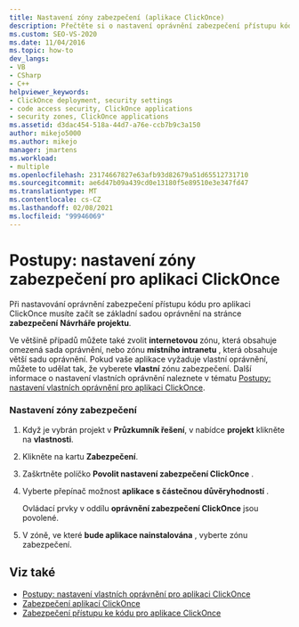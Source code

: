 ```yaml
---
title: Nastavení zóny zabezpečení (aplikace ClickOnce)
description: Přečtěte si o nastavení oprávnění zabezpečení přístupu kódu pro aplikaci ClickOnce, která začíná základní sadou oprávnění v Návrháři projektu.
ms.custom: SEO-VS-2020
ms.date: 11/04/2016
ms.topic: how-to
dev_langs:
- VB
- CSharp
- C++
helpviewer_keywords:
- ClickOnce deployment, security settings
- code access security, ClickOnce applications
- security zones, ClickOnce applications
ms.assetid: d3dac454-518a-44d7-a76e-ccb7b9c3a150
author: mikejo5000
ms.author: mikejo
manager: jmartens
ms.workload:
- multiple
ms.openlocfilehash: 23174667827e63afb93d82679a51d65512731710
ms.sourcegitcommit: ae6d47b09a439cd0e13180f5e89510e3e347fd47
ms.translationtype: MT
ms.contentlocale: cs-CZ
ms.lasthandoff: 02/08/2021
ms.locfileid: "99946069"
---
```

# <a name="how-to-set-a-security-zone-for-a-clickonce-application"></a>Postupy: nastavení zóny zabezpečení pro aplikaci ClickOnce
Při nastavování oprávnění zabezpečení přístupu kódu pro aplikaci ClickOnce musíte začít se základní sadou oprávnění na stránce **zabezpečení** **Návrháře projektu**.

 Ve většině případů můžete také zvolit **internetovou** zónu, která obsahuje omezená sada oprávnění, nebo zónu **místního intranetu** , která obsahuje větší sadu oprávnění. Pokud vaše aplikace vyžaduje vlastní oprávnění, můžete to udělat tak, že vyberete **vlastní** zónu zabezpečení. Další informace o nastavení vlastních oprávnění naleznete v tématu [Postupy: nastavení vlastních oprávnění pro aplikaci ClickOnce](../deployment/how-to-set-custom-permissions-for-a-clickonce-application.md).

### <a name="to-set-a-security-zone"></a>Nastavení zóny zabezpečení

1. Když je vybrán projekt v **Průzkumník řešení**, v nabídce **projekt** klikněte na **vlastnosti**.

2. Klikněte na kartu **Zabezpečení**.

3. Zaškrtněte políčko **Povolit nastavení zabezpečení ClickOnce** .

4. Vyberte přepínač možnost **aplikace s částečnou důvěryhodností** .

     Ovládací prvky v oddílu **oprávnění zabezpečení ClickOnce** jsou povolené.

5. V zóně, ve které **bude aplikace nainstalována** , vyberte zónu zabezpečení.

## <a name="see-also"></a>Viz také
- [Postupy: nastavení vlastních oprávnění pro aplikaci ClickOnce](../deployment/how-to-set-custom-permissions-for-a-clickonce-application.md)
- [Zabezpečení aplikací ClickOnce](../deployment/securing-clickonce-applications.md)
- [Zabezpečení přístupu ke kódu pro aplikace ClickOnce](../deployment/code-access-security-for-clickonce-applications.md)
